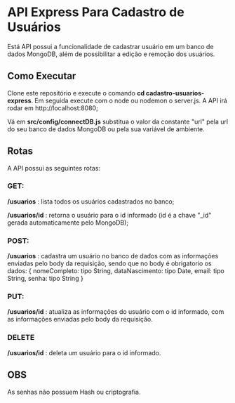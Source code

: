 # API Express Para Cadastro de Usuários

Está API possui a funcionalidade de cadastrar usuário em um banco de dados MongoDB, além de possibilitar a edição e remoção dos usuários.

## Como Executar

Clone este repositório e execute o comando **cd cadastro-usuarios-express**. Em seguida execute com o node ou nodemon o server.js. A API irá rodar em http://localhost:8080;

Vá em **src/config/connectDB.js** substitua o valor da constante "url" pela url do seu banco de dados MongoDB ou pela sua variável de ambiente.

## Rotas

A API possui as seguintes rotas: 

### GET:

**/usuarios** : lista todos os usuários cadastrados no banco;

**/usuarios/id** : retorna o usuário para o id informado (id é a chave "_id" gerada automaticamente pelo MongoDB);

### POST:

**/usuarios** : cadastra um usuário no banco de dados com as informações enviadas pelo body da requisição, sendo que no body é obrigatorio os dados:
{
    nomeCompleto: tipo String,
    dataNascimento: tipo Date,
    email: tipo String,
    senha: tipo String
} 

### PUT:

**/usuarios/id** : atualiza as informações do usuário com o id informado, com as informações enviadas pelo body da requisição.

### DELETE

**/usuarios/id** : deleta um usuário para o id informado.

## OBS

As senhas não possuem Hash ou criptografia.


